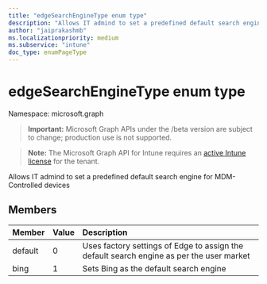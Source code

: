 ```yaml
---
title: "edgeSearchEngineType enum type"
description: "Allows IT admind to set a predefined default search engine for MDM-Controlled devices"
author: "jaiprakashmb"
ms.localizationpriority: medium
ms.subservice: "intune"
doc_type: enumPageType
---
```


# edgeSearchEngineType enum type

Namespace: microsoft.graph
> **Important:** Microsoft Graph APIs under the /beta version are subject to change; production use is not supported.

> **Note:** The Microsoft Graph API for Intune requires an [active Intune license](https://go.microsoft.com/fwlink/?linkid=839381) for the tenant.


Allows IT admind to set a predefined default search engine for MDM-Controlled devices

## Members
|Member|Value|Description|
|:---|:---|:---|
|default|0|Uses factory settings of Edge to assign the default search engine as per the user market|
|bing|1|Sets Bing as the default search engine|
